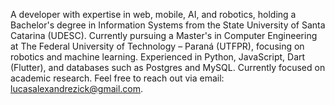 A developer with expertise in web, mobile, AI, and robotics, holding a Bachelor's degree in Information Systems from the State University of Santa Catarina (UDESC). Currently pursuing a Master's in Computer Engineering at The Federal University of Technology – Paraná (UTFPR), focusing on robotics and machine learning. Experienced in Python, JavaScript, Dart (Flutter), and databases such as Postgres and MySQL. Currently focused on academic research. Feel free to reach out via email: lucasalexandrezick@gmail.com.
